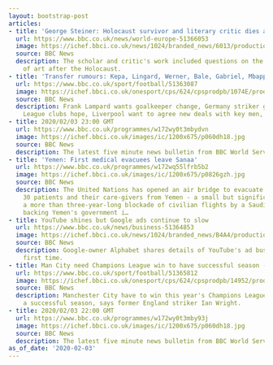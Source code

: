 ```yaml
---
layout: bootstrap-post
articles:
- title: 'George Steiner: Holocaust survivor and literary critic dies aged 90'
  url: https://www.bbc.co.uk/news/world-europe-51366053
  image: https://ichef.bbci.co.uk/news/1024/branded_news/6013/production/_110759542_gettyimages-583658912.jpg
  source: BBC News
  description: The scholar and critic's work included questions on the moral power
    of art after the Holocaust.
- title: 'Transfer rumours: Kepa, Lingard, Werner, Bale, Gabriel, Mbappe'
  url: https://www.bbc.co.uk/sport/football/51363087
  image: https://ichef.bbci.co.uk/onesport/cps/624/cpsprodpb/1074E/production/_110760476_kepa.jpg
  source: BBC News
  description: Frank Lampard wants goalkeeper change, Germany striker gives Premier
    League clubs hope, Liverpool want to agree new deals with key men, plus more.
- title: 2020/02/03 23:00 GMT
  url: https://www.bbc.co.uk/programmes/w172wy0t3mbydvn
  image: https://ichef.bbci.co.uk/images/ic/1200x675/p060dh18.jpg
  source: BBC News
  description: The latest five minute news bulletin from BBC World Service.
- title: 'Yemen: First medical evacuees leave Sanaa'
  url: https://www.bbc.co.uk/programmes/w172wq55lfrb5b2
  image: https://ichef.bbci.co.uk/images/ic/1200x675/p0826gzh.jpg
  source: BBC News
  description: The United Nations has opened an air bridge to evacuate the first of
    30 patients and their care-givers from Yemen - a small but significant crack in
    a more than three-year-long blockade of civilian flights by a Saudi-led coalition
    backing Yemen's government i…
- title: YouTube shines but Google ads continue to slow
  url: https://www.bbc.co.uk/news/business-51364853
  image: https://ichef.bbci.co.uk/news/1024/branded_news/B4A4/production/_106644264_googlenew.jpg
  source: BBC News
  description: Google-owner Alphabet shares details of YouTube's ad business for the
    first time.
- title: Man City need Champions League win to have successful season - Wright
  url: https://www.bbc.co.uk/sport/football/51365812
  image: https://ichef.bbci.co.uk/onesport/cps/624/cpsprodpb/14952/production/_110760348_guardiola_getty.jpg
  source: BBC News
  description: Manchester City have to win this year's Champions League to have had
    a successful season, says former England striker Ian Wright.
- title: 2020/02/03 22:00 GMT
  url: https://www.bbc.co.uk/programmes/w172wy0t3mby93j
  image: https://ichef.bbci.co.uk/images/ic/1200x675/p060dh18.jpg
  source: BBC News
  description: The latest five minute news bulletin from BBC World Service.
as_of_date: '2020-02-03'
---
```



